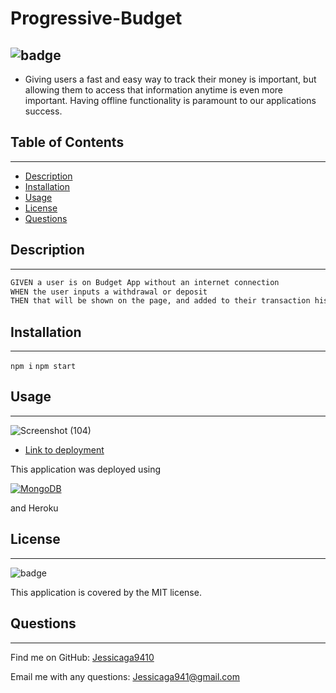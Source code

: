 # Progressive-Budget
![badge](https://img.shields.io/badge/license-MIT-ff69b4)
---------
- Giving users a fast and easy way to track their money is important, but allowing them to access that information anytime is even more important. Having offline functionality is paramount to our applications success.

## Table of Contents
-----
- [Description](#description)
- [Installation](#installation)
- [Usage](#usage)
- [License](#license)
- [Questions](#questions)

## Description
----
```md
GIVEN a user is on Budget App without an internet connection
WHEN the user inputs a withdrawal or deposit
THEN that will be shown on the page, and added to their transaction history when their connection is back online.
```

## Installation
----
 ``npm i``  ``npm start``
## Usage
----

![Screenshot (104)](https://user-images.githubusercontent.com/87554644/142709202-8fad4235-f8d7-4b03-890a-e145acfad45a.png)

- [Link to deployment](https://quiet-chamber-54333.herokuapp.com/)

This application was deployed using <p align="left">
   <a href="https://www.mongodb.com/"><img src="https://img.shields.io/badge/-MongoDB-blue?style=for-the-badge" alt="MongoDB" /></a>
</p> and Heroku

## License
----
![badge](https://img.shields.io/badge/license-MIT-ff69b4)

This application is covered by the MIT license. 

## Questions
-----
Find me on GitHub: [Jessicaga9410](https://github.com/Jessicaga9410)

Email me with any questions: Jessicaga941@gmail.com